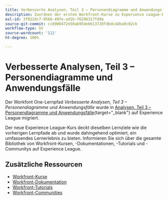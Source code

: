 ```yaml
---
title: Verbesserte Analysen, Teil 3 – Personendiagramme und Anwendungsfälle
description: Zuordnen der ersten Workfront-Kurse zu Experience League-Kursen
exl-id: 3f922dc7-9568-49fe-ad1b-f6296317fd9e
source-git-commit: cc8908472e50ab95deb613720fdbdc4dba9c02cb
workflow-type: ht
source-wordcount: '111'
ht-degree: 100%

---
```


# Verbesserte Analysen, Teil 3 – Personendiagramme und Anwendungsfälle

Der Workfont One-Lernpfad *Verbesserte Analysen, Teil 3 – Personendiagramme und Anwendungsfälle* wurde in [Analysen, Teil 3 – Personendiagramme und Anwendungsfälle](https://experienceleague.adobe.com/?recommended=Workfront-U-1-2022.3.analytics&amp;lang=de){target="_blank"} auf Experience League migriert.

Der neue Experience League-Kurs deckt dieselben Lernziele wie die vorherigen Lernpfade ab und wurde dahingehend optimiert, ein umfassendes Lernerlebnis zu bieten.  Informieren Sie sich über die gesamte Bibliothek von Workfront-Kursen, -Dokumentationen, -Tutorials und -Communitys auf Experience League.

## Zusätzliche Ressourcen

* [Workfront-Kurse](https://experienceleague.adobe.com/?lang=de&amp;Solution=Workfront#courses)
* [Workfront-Dokumentation](https://experienceleague.adobe.com/docs/workfront.html?lang=de)
* [Workfront-Tutorials](https://experienceleague.adobe.com/docs/workfront-learn/tutorials-workfront/home.html?lang=de)
* [Workfront-Communities](https://experienceleaguecommunities.adobe.com/t5/workfront/ct-p/workfront)

